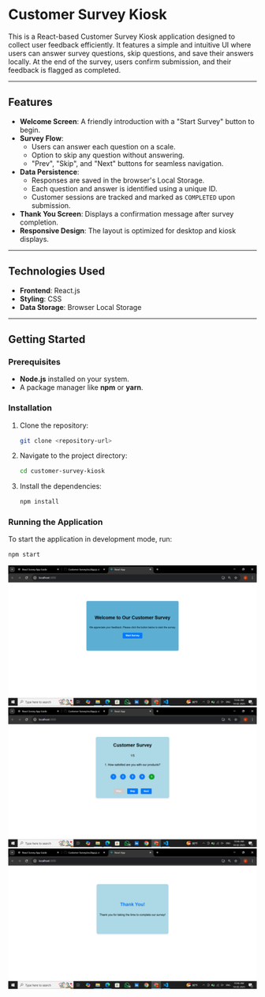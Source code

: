# Customer Survey Kiosk

This is a React-based Customer Survey Kiosk application designed to collect user feedback efficiently. It features a simple and intuitive UI where users can answer survey questions, skip questions, and save their answers locally. At the end of the survey, users confirm submission, and their feedback is flagged as completed.

---

## Features

- **Welcome Screen**: A friendly introduction with a "Start Survey" button to begin.
- **Survey Flow**:
  - Users can answer each question on a scale.
  - Option to skip any question without answering.
  - "Prev", "Skip", and "Next" buttons for seamless navigation.
- **Data Persistence**:
  - Responses are saved in the browser's Local Storage.
  - Each question and answer is identified using a unique ID.
  - Customer sessions are tracked and marked as `COMPLETED` upon submission.
- **Thank You Screen**: Displays a confirmation message after survey completion.
- **Responsive Design**: The layout is optimized for desktop and kiosk displays.

---

## Technologies Used

- **Frontend**: React.js
- **Styling**: CSS
- **Data Storage**: Browser Local Storage

---

## Getting Started

### Prerequisites

- **Node.js** installed on your system.
- A package manager like **npm** or **yarn**.

### Installation

1. Clone the repository:
   ```bash
   git clone <repository-url>
2. Navigate to the project directory:
   ```bash
   cd customer-survey-kiosk
3. Install the dependencies:
   ```bash
   npm install
### Running the Application
To start the application in development mode, run:
```bash
npm start
```
![Welcome Screen](https://github.com/komalsai-dev/Customer-Survey/blob/768da2b2610f83f8a073e319acf77a36fb384694/WelcomeScreen.png)
![Survey Screen](https://github.com/komalsai-dev/Customer-Survey/blob/c2a050d2b96ef99ecc536b75e4d7b221941d9cfe/SurveyScreen.png)
![ThankYou Screen](https://github.com/komalsai-dev/Customer-Survey/blob/a0c35d8e605c944166fd5bd1afac20bc914811d2/ThankYouScreen.png)

